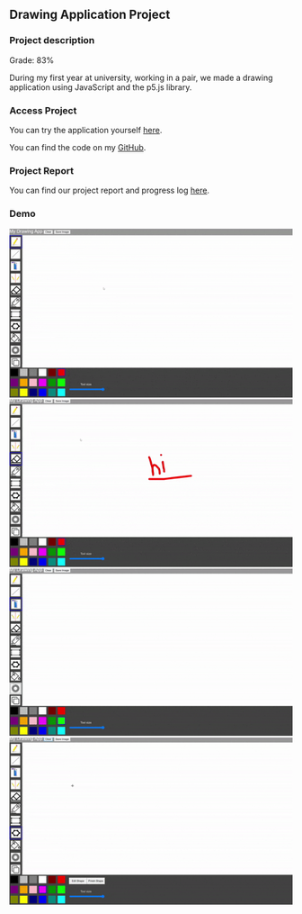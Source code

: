 ## Drawing Application Project 

### Project description

Grade: 83%

During my first year at university, working in a pair, we made a drawing application using JavaScript and the p5.js library. 

### Access Project

You can try the application yourself [here](http://igor.gold.ac.uk/~ypaks001/drawingApp/).

You can find the code on my [GitHub](https://github.com/ysmnpksy/drawing_application).

### Project Report

You can find our project report and progress log [here](pdf/DrawingAppReport.pdf).

### Demo
<img src="images/cloneDemo.gif"/>

<img src="images/sprayDemo.gif"/>

<img src="images/kalidoscopeDemo.gif"/>

<img src="images/mirrorDemo.gif"/>
